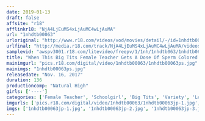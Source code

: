 ```yaml
---
date: 2019-01-13
draft: false
affsite: "r18"
afflinkr18: "NjA4LjEuMS4xLjAuMC4wLjAuMA"
url: "1nhdtb00063"
urloriginal: "http://www.r18.com/videos/vod/movies/detail/-/id=1nhdtb00063"
urlfinal: "http://media.r18.com/track/NjA4LjEuMS4xLjAuMC4wLjAuMA/videos/vod/movies/detail/-/id=1nhdtb00063"
samplevid: "awspv3001.r18.com/litevideo/freepv/1/1nh/1nhdtb063/1nhdtb063_dmb_w.mp4"
title: "When This Big Tits Female Teacher Gets A Dose Of Sperm Colored Aphrodisiacs Injected Into Her Pussy Through Her Strap On Dildo, She Starts Begging For Lesbian Kissing Sex"
mainimgurl: "pics.r18.com/digital/video/1nhdtb00063/1nhdtb00063ps.jpg"
mainimgs: "1nhdtb00063ps.jpg"
releasedate: "Nov. 16, 2017"
duration: 136
productioncomp: "Natural High"
girls: ['----']
categories: ['Female Teacher', 'Schoolgirl', 'Big Tits', 'Variety', 'Lesbian', 'Substance Use', 'Sex Toys', 'Hi-Def']
imgurls: ['pics.r18.com/digital/video/1nhdtb00063/1nhdtb00063jp-1.jpg', 'pics.r18.com/digital/video/1nhdtb00063/1nhdtb00063jp-2.jpg', 'pics.r18.com/digital/video/1nhdtb00063/1nhdtb00063jp-3.jpg', 'pics.r18.com/digital/video/1nhdtb00063/1nhdtb00063jp-4.jpg', 'pics.r18.com/digital/video/1nhdtb00063/1nhdtb00063jp-5.jpg', 'pics.r18.com/digital/video/1nhdtb00063/1nhdtb00063jp-6.jpg', 'pics.r18.com/digital/video/1nhdtb00063/1nhdtb00063jp-7.jpg', 'pics.r18.com/digital/video/1nhdtb00063/1nhdtb00063jp-8.jpg', 'pics.r18.com/digital/video/1nhdtb00063/1nhdtb00063jp-9.jpg', 'pics.r18.com/digital/video/1nhdtb00063/1nhdtb00063jp-10.jpg', 'pics.r18.com/digital/video/1nhdtb00063/1nhdtb00063jp-11.jpg', 'pics.r18.com/digital/video/1nhdtb00063/1nhdtb00063jp-12.jpg', 'pics.r18.com/digital/video/1nhdtb00063/1nhdtb00063jp-13.jpg', 'pics.r18.com/digital/video/1nhdtb00063/1nhdtb00063jp-14.jpg', 'pics.r18.com/digital/video/1nhdtb00063/1nhdtb00063jp-15.jpg', 'pics.r18.com/digital/video/1nhdtb00063/1nhdtb00063jp-16.jpg', 'pics.r18.com/digital/video/1nhdtb00063/1nhdtb00063jp-17.jpg', 'pics.r18.com/digital/video/1nhdtb00063/1nhdtb00063jp-18.jpg', 'pics.r18.com/digital/video/1nhdtb00063/1nhdtb00063jp-19.jpg', 'pics.r18.com/digital/video/1nhdtb00063/1nhdtb00063jp-20.jpg']
imgs: ['1nhdtb00063jp-1.jpg', '1nhdtb00063jp-2.jpg', '1nhdtb00063jp-3.jpg', '1nhdtb00063jp-4.jpg', '1nhdtb00063jp-5.jpg', '1nhdtb00063jp-6.jpg', '1nhdtb00063jp-7.jpg', '1nhdtb00063jp-8.jpg', '1nhdtb00063jp-9.jpg', '1nhdtb00063jp-10.jpg', '1nhdtb00063jp-11.jpg', '1nhdtb00063jp-12.jpg', '1nhdtb00063jp-13.jpg', '1nhdtb00063jp-14.jpg', '1nhdtb00063jp-15.jpg', '1nhdtb00063jp-16.jpg', '1nhdtb00063jp-17.jpg', '1nhdtb00063jp-18.jpg', '1nhdtb00063jp-19.jpg', '1nhdtb00063jp-20.jpg']
---
```

